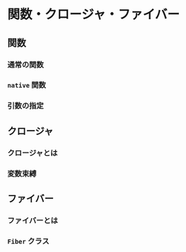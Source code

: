 
# 関数・クロージャ・ファイバー
## 関数
### 通常の関数
### `native` 関数
### 引数の指定
## クロージャ
### クロージャとは
### 変数束縛
## ファイバー
### ファイバーとは
### `Fiber` クラス
